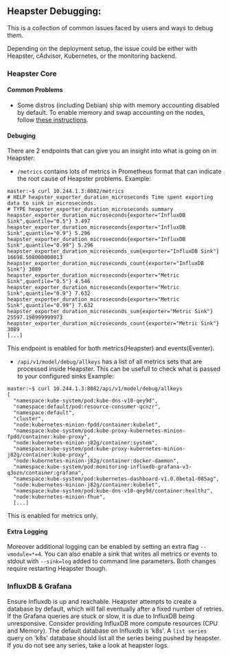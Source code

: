 ## Heapster Debugging:

This is a collection of common issues faced by users and ways to debug them.

Depending on the deployment setup, the issue could be either with Heapster, cAdvisor, Kubernetes, or the monitoring backend.

### Heapster Core

#### Common Problems

* Some distros (including Debian) ship with memory accounting disabled by default. To enable memory and swap accounting on the nodes, follow [these instructions](https://docs.docker.com/installation/ubuntulinux/#memory-and-swap-accounting).

#### Debuging

There are 2 endpoints that can give you an insight into what is going on in Heapster:

* `/metrics` contains lots of metrics in Prometheus format that can indicate the root cause of Heapster problems. Example:
```
master:~$ curl 10.244.1.3:8082/metrics
# HELP heapster_exporter_duration_microseconds Time spent exporting data to sink in microseconds.
# TYPE heapster_exporter_duration_microseconds summary
heapster_exporter_duration_microseconds{exporter="InfluxDB Sink",quantile="0.5"} 3.497
heapster_exporter_duration_microseconds{exporter="InfluxDB Sink",quantile="0.9"} 5.296
heapster_exporter_duration_microseconds{exporter="InfluxDB Sink",quantile="0.99"} 5.296
heapster_exporter_duration_microseconds_sum{exporter="InfluxDB Sink"} 16698.508000000013
heapster_exporter_duration_microseconds_count{exporter="InfluxDB Sink"} 3089
heapster_exporter_duration_microseconds{exporter="Metric Sink",quantile="0.5"} 4.546
heapster_exporter_duration_microseconds{exporter="Metric Sink",quantile="0.9"} 7.632
heapster_exporter_duration_microseconds{exporter="Metric Sink",quantile="0.99"} 7.632
heapster_exporter_duration_microseconds_sum{exporter="Metric Sink"} 25597.190999999973
heapster_exporter_duration_microseconds_count{exporter="Metric Sink"} 3089
[...]
```
This endpoint is enabled for both metrics(Heapster) and events(Eventer).


* `/api/v1/model/debug/allkeys` has a list of all metrics sets that are processed inside Heapster. This can be usefull to check what is 
passed to your configured sinks Example:

```
master:~$ curl 10.244.1.3:8082/api/v1/model/debug/allkeys
[
  "namespace:kube-system/pod:kube-dns-v10-qey9d",
  "namespace:default/pod:resource-consumer-qcnzr",
  "namespace:default",
  "cluster",
  "node:kubernetes-minion-fpdd/container:kubelet",
  "namespace:kube-system/pod:kube-proxy-kubernetes-minion-fpdd/container:kube-proxy",
  "node:kubernetes-minion-j82g/container:system",
  "namespace:kube-system/pod:kube-proxy-kubernetes-minion-j82g/container:kube-proxy",
  "node:kubernetes-minion-j82g/container:docker-daemon",
  "namespace:kube-system/pod:monitoring-influxdb-grafana-v3-q3ozn/container:grafana",
  "namespace:kube-system/pod:kubernetes-dashboard-v1.0.0beta1-085ag",
  "node:kubernetes-minion-j82g/container:kubelet",
  "namespace:kube-system/pod:kube-dns-v10-qey9d/container:healthz",
  "node:kubernetes-minion-fhue",
  [...]
 ``` 
This is enabled for metrics only.

#### Extra Logging

Moreover additional logging can be enabled by setting an extra flag `--vmodule=*=4`. 
You can also enable a sink that writes all metrics or events to stdout with `--sink=log` added to command line parameters.
Both changes require restarting Heapster though.

### InfluxDB & Grafana

Ensure Influxdb is up and reachable. Heapster attempts to create a database by default, which will fail eventually after a fixed number of retries.
If the Grafana queries are stuck or slow, it is due to InfluxDB being unresponsive. Consider providing InfluxDB more compute resources (CPU and Memory).
The default database on Influxdb is 'k8s'. 
A `list series` query on 'k8s' database should list all the series being pushed by heapster. If you do not see any series, take a look at heapster logs.
